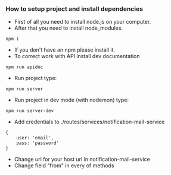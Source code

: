 ### How to setup project and install dependencies

* First of all you need to install node.js on your computer.
* After that you need to install node_modules.
```
npm i
```
* If you don't have an npm please install it.
* To correct work with API install dev documentation
```
npm run apidoc
```
* Run project type:
```$xslt
npm run server
```
* Run project in dev mode (with nodemon) type:
```$xslt
npm run server-dev
```
* Add credentials to ./routes/services/notification-mail-service
```angular2
{
    user: 'email',
    pass: 'password'
}
```

* Change url for your host url in notification-mail-service
* Change field "from" in every of methods
